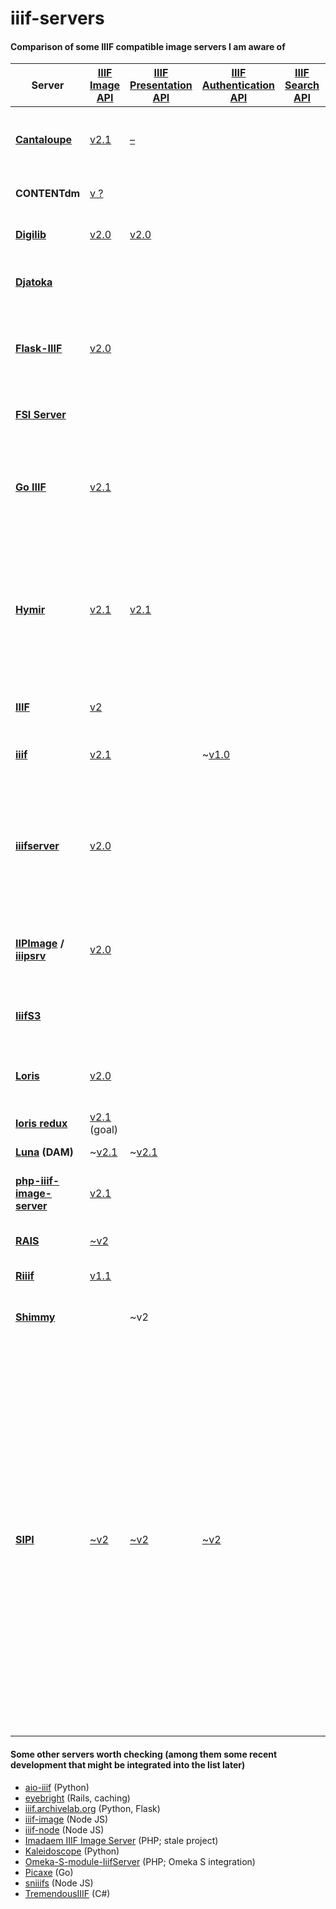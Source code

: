 # iiif-servers
#### Comparison of some IIIF compatible image servers I am aware of

|Server|[IIIF Image API](http://iiif.io/api/image/2.1/)|[IIIF Presentation API](http://iiif.io/api/presentation/2.1/)|[IIIF Authentication API](http://iiif.io/api/auth/1.0/)|[IIIF Search API](http://iiif.io/api/search/1.0/)|Shims|Source formats|(Main) Language|Notes| License |date of assessment|
|---|---|---|---|---|---|---|---|---|---|---|
|**[Cantaloupe](https://github.com/medusa-project/cantaloupe)**|[v2.1](https://medusa-project.github.io/cantaloupe/manual/3.1/endpoints.html)|[–](https://github.com/medusa-project/cantaloupe/issues/48)||||JPEG, JPEG 2000, TIFF|Java|supports [watermarking](https://medusa-project.github.io/cantaloupe/manual/3.1/watermarking.html), [redaction](https://medusa-project.github.io/cantaloupe/manual/3.1/redaction.html) and [access control](https://medusa-project.github.io/cantaloupe/manual/3.1/access-control.html)|[University of Illinois/NCSA Open Source License](https://github.com/medusa-project/cantaloupe/blob/develop/LICENSE)|08.2017|
|**CONTENTdm**|[v ?](https://www.oclc.org/support/services/contentdm/help/customizing-website-help/other-customizations/iiif-api-support.en.html)||||[1](https://github.com/azaroth42/pi3f/tree/master/shims/ContentDM)|JPEG 2000, JPEG, GIF, TIFF|||proprietary|08.2017|
|**[Digilib](http://digilib.sourceforge.net)**|[v2.0](http://digilib.sourceforge.net/iiif-api.html)|[v2.0](http://digilib.sourceforge.net/iiif-api.html)||||TIFF, JPG, PNG, GIF, JPEG2000|Java|[built-in auth mechanisms](http://digilib.sourceforge.net/auth.html)|[GNU LGPL](https://www.gnu.org/licenses/lgpl-3.0.de.html)|08.2017|
|**[Djatoka](https://sourceforge.net/projects/djatoka/files/djatoka/)**|||||[1](https://github.com/jronallo/djatoka), [2](https://github.com/uvalib/djatoka-over-iiif)|JPEG 2000|Java|other protocols: Djatoka Open URL|[GNU LGPL](https://www.gnu.org/licenses/lgpl-3.0.de.html)|08.2017|
|**[Flask-IIIF](https://github.com/inveniosoftware/flask-iiif)**|[v2.0](https://flask-iiif.readthedocs.io/en/latest/#module-flask_iiif.config)            ||||||Python|Flask extension permitting easy integration with IIIF|[Revised BSD License](https://github.com/inveniosoftware/flask-iiif/blob/master/LICENSE)|08.2017|
|**[FSI Server](https://www.neptunelabs.com/products/fsi-viewer/)**|||||[1](https://github.com/jhu-digital-manuscripts/rosa/tree/master/rosa-iiif-endpoint)|PNG, JPEG, TIFF, BMP, FPX, GIF|Java||proprietary; unlicensed use with watermarks|08.2017|
|**[Go IIIF](https://github.com/thisisaaronland/go-iiif)**|[v2.1](https://github.com/thisisaaronland/go-iiif/blob/master/README.md)|||||JPEG, PNG, WEBP natively, and optionally TIFF, PDF, GIF and SVG (libvips@8.3+)|Go||BSD 3-Clause License|08.2017|
|**[Hymir](https://github.com/dbmdz/iiif-server-hymir)**|[v2.1](https://github.com/dbmdz/iiif-server-hymir/blob/master/README.md)|[v2.1](https://github.com/dbmdz/iiif-server-hymir/blob/master/README.md)||||JPEG, PNG, TIFF, BMP, WBMP, GIF|Java|on the fly image processing, no additional pregenerated (pyramid zoom) images are needed;   may be run as a standalone IIIF server from the JAR|[MIT](https://github.com/dbmdz/iiif-server-hymir/blob/master/LICENSE)|08.2017|
|**[IIIF](https://github.com/greut/iiif)** |[v2](https://github.com/greut/iiif/blob/master/README.md)|||||JPEG, PNG, WEBP, TIFF|Go||BSD 3-clause "New"|08.2017|
|**[iiif](https://github.com/zimeon/iiif)**|[v2.1](https://github.com/zimeon/iiif/blob/master/README)||~[v1.0](https://github.com/zimeon/iiif/tree/master/demo-auth)||||Python|static tile serving|[GNU General Public License v3.0](https://github.com/zimeon/iiif/blob/master/LICENSE.txt)|08.2017|
|**[iiifserver](https://github.com/klokantech/iiifserver/)**|[v2.0](https://www.iiifserver.com)|||||TIFF, JPEG 2000|C++ (Fast CGI module)|other protocols: IIP, Zoomify, DeepZoom;  [pre-compiled binaries contain vendor watermarks](https://www.iiifserver.com/pricing/), see also [here](https://github.com/klokantech/iiifserver/issues/22#issuecomment-188892997)|[GPL v3](https://github.com/klokantech/iiifserver/blob/master/README)|08.2017|
|**[IIPImage](http://iipimage.sourceforge.net/documentation/server/) / [iiipsrv](https://github.com/ruven/iipsrv)**|[v2.0](http://iipimage.sourceforge.net/documentation/protocol/#iiif)|||||TIFF, JPEG 2000|C++ (Fast CGI module)|other protocols: IIP, Zoomify, Deepzoom;   supports watermarking|[GNU GPL](http://www.gnu.org/licenses/gpl.html)|08.2017|
|**[IiifS3](https://github.com/cmoa/iiif_s3)**|||||||Ruby|Concept: static file serving from Amazon S3|[MIT](https://github.com/cmoa/iiif_s3/blob/master/LICENSE.txt)|08.2017|
|**[Loris](https://github.com/loris-imageserver/loris)**                                                                                                                 |[v2.0](https://github.com/loris-imageserver/loris/releases/tag/2.0.1)|||||TIFF, JPEG, JPEG 2000|Python|[no watermarking supported](https://github.com/loris-imageserver/loris/issues/46), but possibly [authentication](https://github.com/loris-imageserver/loris/issues/343)|New BSD|08.2017|
|**[loris redux](https://github.com/jpstroop/loris-redux)**|[v2.1](https://github.com/jpstroop/loris-redux/blob/master/README.md) (goal)|||||TIFF, JPEG, JPEG 2000|Python, CherryPy||[New BSD](https://github.com/jpstroop/loris-redux/blob/master/LICENSE)|01.2019|
|**[Luna](http://www.lunaimaging.com/iiif) (DAM)**|~[v2.1](https://doc.lunaimaging.com/display/V73D/IIIF+in+LUNA)|~[v2.1](https://doc.lunaimaging.com/display/V73D/LUNA+Viewer+API+and+IIIF)||||JPEG, JPEG 2000, MrSid|||proprietary|08.2017|
|**[php-iiif-image-server](https://github.com/dmj/php-iiif-image-server)**|[v2.1](https://github.com/pdaengeli/iiif-servers/issues/1#issuecomment-451373261)||||||PHP||[GNU General Public License](https://github.com/dmj/php-iiif-image-server/blob/master/src/FeatureSet.php)|01.2019|
|**[RAIS](https://github.com/uoregon-libraries/rais-image-server#license)**|[~v2](https://github.com/uoregon-libraries/rais-image-server#iiif-support-isnt-perfect)|||||JPEG 2000, TIFF, JPG, PNG, GIF|Go||[CC0](https://github.com/uoregon-libraries/rais-image-server#license)|08.2017|
|**[Riiif](https://github.com/curationexperts/riiif)**|[v1.1](https://github.com/curationexperts/riiif/blob/master/README.md)||||||Ruby||[Apache License 2.0](https://github.com/curationexperts/riiif/blob/master/LICENSE)|08.2017|
|**[Shimmy](https://github.com/mejackreed/shimmy)**||~v2|||||Ruby||public domain waiver (Unlicense)|08.2017|
|**[SIPI](https://github.com/dhlab-basel/Sipi)**|[~v2](https://dh2017.adho.org/abstracts/259/259.pdf)|[~v2](https://dh2017.adho.org/abstracts/259/259.pdf)|[~v2](https://dh2017.adho.org/abstracts/259/259.pdf)|||TIFF, JPEG 2000, PNG, JPEG|C++, Lua|can convert JPEG 2000 images on the fly;   offers a flexible framework for specifying authentication and authorization logic in Lua scripts;   * supports restricted access to images, either by reducing image dimensions or by adding [watermarks](https://dhlab-basel.github.io/Sipi/documentation/lua.html#sipiimage-watermark-wm-file-path);   JSON web token-based authentication (JWT);   modular extensibility, e.g. integrating support for RTI imaging|[GNU Affero General Public License v3.0](https://github.com/dhlab-basel/Sipi/blob/develop/LICENSE)|08.2017|

#### Some other servers worth checking (among them some recent development that might be integrated into the list later)

* [aio-iiif](https://github.com/greut/aio-iiif) (Python)
* [eyebright](https://github.com/NCSU-Libraries/eyebright) (Rails, caching)
* [iiif.archivelab.org](https://github.com/ArchiveLabs/iiif.archivelab.org) (Python, Flask)
* [iiif-image](https://github.com/jronallo/iiif-image) (Node JS)
* [iiif-node](https://github.com/Wedjaa/iiif-node) (Node JS)
* [Imadaem IIIF Image Server](https://github.com/doktorbro/imadaem-php) (PHP; stale project)
* [Kaleidoscope](https://github.com/bnbalsamo/kaleidoscope) (Python)
* [Omeka-S-module-IiifServer](https://github.com/Daniel-KM/Omeka-S-module-IiifServer) (PHP; Omeka S integration)
* [Picaxe](https://github.com/eemeyer/picaxe) (Go)
* [sniiifs](https://github.com/TimHollies/sniiifs) (Node JS)
* [TremendousIIIF](https://github.com/britishlibrary/TremendousIIIF) (C#)
